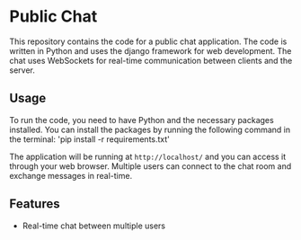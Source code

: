 # Public Chat

This repository contains the code for a public chat application. The code is written in Python and uses the django framework for web development. The chat uses WebSockets for real-time communication between clients and the server.

## Usage

To run the code, you need to have Python and the necessary packages installed. You can install the packages by running the following command in the terminal:
'pip install -r requirements.txt'



The application will be running at `http://localhost/` and you can access it through your web browser. Multiple users can connect to the chat room and exchange messages in real-time.

## Features

- Real-time chat between multiple users
